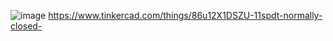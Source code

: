 ![image](https://github.com/user-attachments/assets/ce56152e-61b1-49dc-aea5-aa359ab27b6c)
https://www.tinkercad.com/things/86u12X1DSZU-11spdt-normally-closed-
